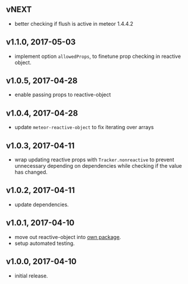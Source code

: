 ## vNEXT
* better checking if flush is active in meteor 1.4.4.2

## v1.1.0, 2017-05-03
* implement option `allowedProps`, to finetune prop checking in reactive object.

## v1.0.5, 2017-04-28
* enable passing props to reactive-object

## v1.0.4, 2017-04-28
* update `meteor-reactive-object` to fix iterating over arrays

## v1.0.3, 2017-04-11
* wrap updating reactive props with `Tracker.nonreactive` to prevent unnecessary depending on dependencies while checking if the value has changed.

## v1.0.2, 2017-04-11
* update dependencies.

## v1.0.1, 2017-04-10
* move out reactive-object into [own package](https://github.com/maxnowack/meteor-reactive-object).
* setup automated testing.

## v1.0.0, 2017-04-10
* initial release.
